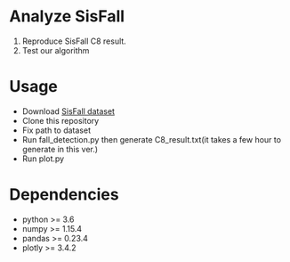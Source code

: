 # Analyze SisFall

1. Reproduce SisFall C8 result.
2. Test our algorithm

# Usage

- Download [SisFall dataset](http://sistemic.udea.edu.co/en/investigacion/proyectos/english-falls/) 
- Clone this repository
- Fix path to dataset
- Run fall_detection.py then generate C8_result.txt(it takes a few hour to generate in this ver.)
- Run plot.py

# Dependencies

- python >= 3.6
- numpy  >= 1.15.4
- pandas >= 0.23.4
- plotly >= 3.4.2
